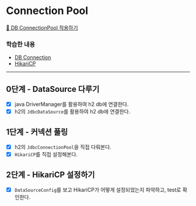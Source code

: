 # Connection Pool

[📖 DB ConnectionPool 적용하기](https://techcourse.woowahan.com/s/cCM7rQR9/ls/W4X3SAak)

### 학습한 내용
- [DB Connection](https://forky-freeky-forky.notion.site/DB-Connection-5968b989d5364eadb4fcf3741f8b0b18)
- [HikariCP](https://forky-freeky-forky.notion.site/HikariCP-3812183a050947558067cf8a82ec1a99)

---

## 0단계 - DataSource 다루기
- [X] java DriverManager를 활용하여 h2 db에 연결한다.
- [X] h2의 `JdbcDataSource`를 활용하여 h2 db에 연결한다.

## 1단계 - 커넥션 풀링
- [X] h2의 `JdbcConnectionPool`을 직접 다뤄본다.
- [X] `HikariCP`를 직접 설정해본다.

## 2단계 - HikariCP 설정하기
- [X] `DataSourceConfig`를 보고 HikariCP가 어떻게 설정되었는지 파악하고, test로 확인한다.
